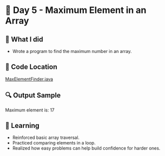 # 🔢 Day 5 - Maximum Element in an Array

## 🧠 What I did
- Wrote a program to find the maximum number in an array.

## 📌 Code Location
[MaxElementFinder.java](src/main/java/corejava/arrays/MaxElementFinder.java)

## 🔍 Output Sample
Maximum element is: 17


## 📓 Learning
- Reinforced basic array traversal.
- Practiced comparing elements in a loop.
- Realized how easy problems can help build confidence for harder ones.
